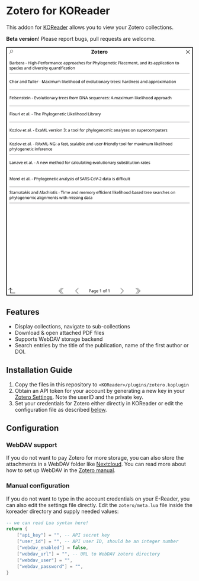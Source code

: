 # Zotero for KOReader

This addon for [KOReader](https://github.com/koreader/koreader) allows you to view your Zotero collections.

**Beta version**! Please report bugs, pull requests are welcome.

<div align="center"><img width="600" alt="Screenshot of this plugin displaying a list of papers alongside a search button" src="https://raw.githubusercontent.com/stelzch/screencasts/main/zotero-koplugin-screenshot.png"></div>

## Features
* Display collections, navigate to sub-collections
* Download & open attached PDF files
* Supports WebDAV storage backend
* Search entries by the title of the publication, name of the first author or DOI.




## Installation Guide
1. Copy the files in this repository to `<KOReader>/plugins/zotero.koplugin`
2. Obtain an API token for your account by generating a new key in your [Zotero Settings](https://www.zotero.org/settings/keys). Note the userID and the private key.
3. Set your credentials for Zotero either directly in KOReader or edit the configuration file as described [below](#manual-configuration).

## Configuration

### WebDAV support
If you do not want to pay Zotero for more storage, you can also store the attachments in a WebDAV folder like [Nextcloud](https://nextcloud.com).
You can read more about how to set up WebDAV in the [Zotero manual](https://www.zotero.org/support/sync).

### Manual configuration

If you do not want to type in the account credentials on your E-Reader, you can also edit the settings file directly.
Edit the `zotero/meta.lua` file inside the koreader directory and supply needed values:
```lua
-- we can read Lua syntax here!
return {
    ["api_key"] = "", -- API secret key
    ["user_id"] = "", -- API user ID, should be an integer number
    ["webdav_enabled"] = false,
    ["webdav_url"] = "", -- URL to WebDAV zotero directory
    ["webdav_user"] = "",
    ["webdav_password"] = "",
}
```
